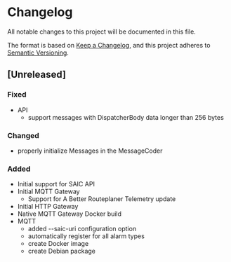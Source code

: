 # Changelog
All notable changes to this project will be documented in this file.

The format is based on [Keep a Changelog](https://keepachangelog.com/en/1.0.0/),
and this project adheres to [Semantic Versioning](https://semver.org/spec/v2.0.0.html).

## [Unreleased]
### Fixed
- API
  - support messages with DispatcherBody data longer than 256 bytes

### Changed
- properly initialize Messages in the MessageCoder

### Added
- Initial support for SAIC API
- Initial MQTT Gateway
  - Support for A Better Routeplaner Telemetry update
- Initial HTTP Gateway
- Native MQTT Gateway Docker build
- MQTT
  - added --saic-uri configuration option
  - automatically register for all alarm types
  - create Docker image
  - create Debian package
